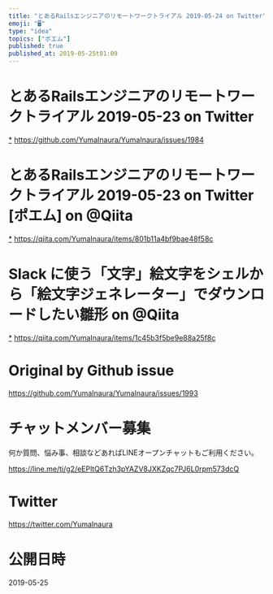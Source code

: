 ```yaml
---
title: "とあるRailsエンジニアのリモートワークトライアル 2019-05-24 on Twitter"
emoji: "🖥"
type: "idea"
topics: ["ポエム"]
published: true
published_at: 2019-05-25t01:09
---
```


# とあるRailsエンジニアのリモートワークトライアル 2019-05-23 on Twitter
 [*](https://twitter.com/YumaInaura/status/1131577608917921794")
<https://github.com/YumaInaura/YumaInaura/issues/1984>
# とあるRailsエンジニアのリモートワークトライアル 2019-05-23 on Twitter [ポエム] on @Qiita
 [*](https://twitter.com/YumaInaura/status/1131592529655189505")
<https://qiita.com/YumaInaura/items/801b11a4bf9bae48f58c>
# Slack に使う「文字」絵文字をシェルから「絵文字ジェネレーター」でダウンロードしたい雛形 on @Qiita
 [*](https://twitter.com/YumaInaura/status/1131752876756234240")
<https://qiita.com/YumaInaura/items/1c45b3f5be9e88a25f8c>



# Original by Github issue

https://github.com/YumaInaura/YumaInaura/issues/1993








<!-- Update From Qiita API -->

# チャットメンバー募集


何か質問、悩み事、相談などあればLINEオープンチャットもご利用ください。

https://line.me/ti/g2/eEPltQ6Tzh3pYAZV8JXKZqc7PJ6L0rpm573dcQ





# Twitter


https://twitter.com/YumaInaura


<!-- Update From Qiita API -->



# 公開日時

2019-05-25
